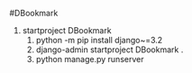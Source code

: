 #DBookmark
1. startproject DBookmark
   1. python -m pip install django~=3.2
   2. django-admin startproject DBookmark .
   3. python manage.py runserver
